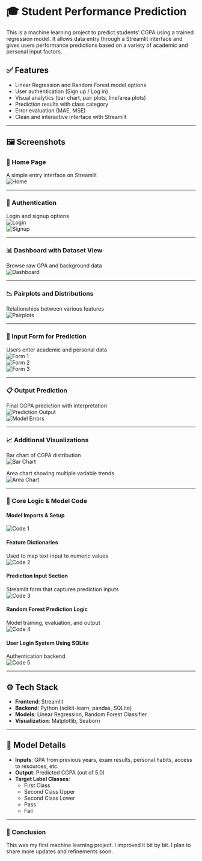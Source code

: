 # 🎓 Student Performance Prediction

This is a machine learning project to predict students' CGPA using a trained regression model. It allows data entry through a Streamlit interface and gives users performance predictions based on a variety of academic and personal input factors.
## ✅ Features

- Linear Regression and Random Forest model options
- User authentication (Sign up / Log in)
- Visual analytics (bar chart, pair plots, line/area plots)
- Prediction results with class category
- Error evaluation (MAE, MSE)
- Clean and interactive interface with Streamlit

---

## 🖼️ Screenshots

### 🔷 Home Page
A simple entry interface on Streamlit  
![Home](pro1.png)

---

### 🔐 Authentication  
Login and signup options  
![Login](pro2.png)  
![Signup](pro3.png)

---

### 📊 Dashboard with Dataset View  
Browse raw GPA and background data  
![Dashboard](pro5.png)

---

### 📉 Pairplots and Distributions  
Relationships between various features  
![Pairplots](pro4.png)

---

### 📝 Input Form for Prediction  
Users enter academic and personal data  
![Form 1](pro6.png)  
![Form 2](pro7.png)  
![Form 3](pro8.png)

---

### 📋 Output Prediction  
Final CGPA prediction with interpretation  
![Prediction Output](pr010.png)  
![Model Errors](pro9.png)

---

### 📈 Additional Visualizations  
Bar chart of CGPA distribution  
![Bar Chart](pro12.png)

Area chart showing multiple variable trends  
![Area Chart](pro11.png)

---

### 🧠 Core Logic & Model Code

#### Model Imports & Setup  
![Code 1](pro13.png)

#### Feature Dictionaries  
Used to map text input to numeric values  
![Code 2](pro14.png)

#### Prediction Input Section  
Streamlit form that captures prediction inputs  
![Code 3](pro15.png)

#### Random Forest Prediction Logic  
Model training, evaluation, and output  
![Code 4](pro16.png)

#### User Login System Using SQLite  
Authentication backend  
![Code 5](pro17.png)

---

## ⚙️ Tech Stack

- **Frontend**: Streamlit
- **Backend**: Python (scikit-learn, pandas, SQLite)
- **Models**: Linear Regression, Random Forest Classifier
- **Visualization**: Matplotlib, Seaborn

---

## 🧪 Model Details

- **Inputs**: GPA from previous years, exam results, personal habits, access to resources, etc.
- **Output**: Predicted CGPA (out of 5.0)
- **Target Label Classes**:
  - First Class
  - Second Class Upper
  - Second Class Lower
  - Pass
  - Fail

---

### 📌 Conclusion
This was my first machine learning project. I improved it bit by bit. I plan to share more updates and refinements soon.

